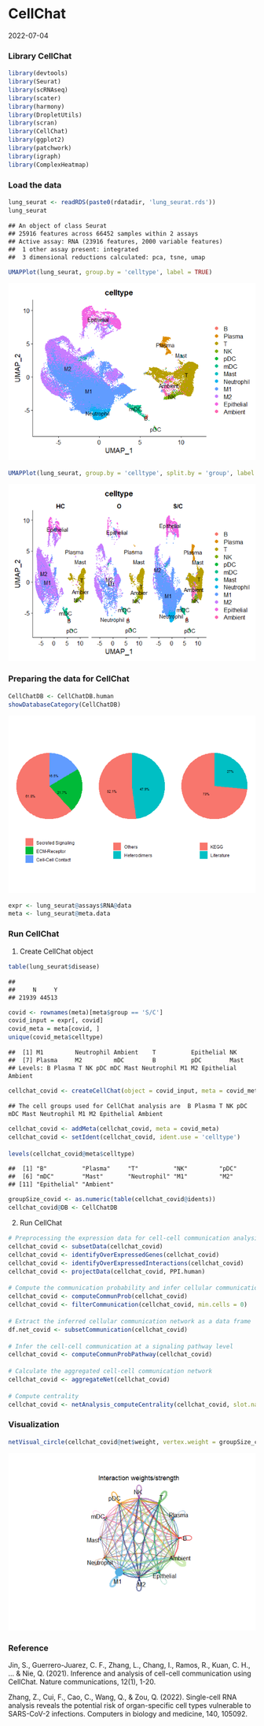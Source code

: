 CellChat
================
2022-07-04

### **Library CellChat**

``` r
library(devtools)
library(Seurat)
library(scRNAseq)
library(scater)
library(harmony)
library(DropletUtils)
library(scran)
library(CellChat)
library(ggplot2)
library(patchwork)
library(igraph)
library(ComplexHeatmap)
```

### **Load the data**

``` r
lung_seurat <- readRDS(paste0(rdatadir, 'lung_seurat.rds'))
lung_seurat
```

    ## An object of class Seurat 
    ## 25916 features across 66452 samples within 2 assays 
    ## Active assay: RNA (23916 features, 2000 variable features)
    ##  1 other assay present: integrated
    ##  3 dimensional reductions calculated: pca, tsne, umap

``` r
UMAPPlot(lung_seurat, group.by = 'celltype', label = TRUE)
```

![](KOGO_CellChat_files/figure-gfm/unnamed-chunk-3-1.png)<!-- -->

``` r
UMAPPlot(lung_seurat, group.by = 'celltype', split.by = 'group', label = TRUE)
```

![](KOGO_CellChat_files/figure-gfm/unnamed-chunk-3-2.png)<!-- -->

### **Preparing the data for CellChat**

``` r
CellChatDB <- CellChatDB.human
showDatabaseCategory(CellChatDB)
```

![](KOGO_CellChat_files/figure-gfm/unnamed-chunk-4-1.png)<!-- -->

``` r
expr <- lung_seurat@assays$RNA@data
meta <- lung_seurat@meta.data
```

### **Run CellChat**

1.  Create CellChat object

``` r
table(lung_seurat$disease)
```

    ## 
    ##     N     Y 
    ## 21939 44513

``` r
covid <- rownames(meta)[meta$group == 'S/C']
covid_input = expr[, covid]
covid_meta = meta[covid, ]
unique(covid_meta$celltype)
```

    ##  [1] M1         Neutrophil Ambient    T          Epithelial NK        
    ##  [7] Plasma     M2         mDC        B          pDC        Mast      
    ## Levels: B Plasma T NK pDC mDC Mast Neutrophil M1 M2 Epithelial Ambient

``` r
cellchat_covid <- createCellChat(object = covid_input, meta = covid_meta, group.by = 'celltype')
```

    ## The cell groups used for CellChat analysis are  B Plasma T NK pDC mDC Mast Neutrophil M1 M2 Epithelial Ambient

``` r
cellchat_covid <- addMeta(cellchat_covid, meta = covid_meta)
cellchat_covid <- setIdent(cellchat_covid, ident.use = 'celltype')

levels(cellchat_covid@meta$celltype)
```

    ##  [1] "B"          "Plasma"     "T"          "NK"         "pDC"       
    ##  [6] "mDC"        "Mast"       "Neutrophil" "M1"         "M2"        
    ## [11] "Epithelial" "Ambient"

``` r
groupSize_covid <- as.numeric(table(cellchat_covid@idents))
cellchat_covid@DB <- CellChatDB
```

2.  Run CellChat

``` r
# Preprocessing the expression data for cell-cell communication analysis
cellchat_covid <- subsetData(cellchat_covid)
cellchat_covid <- identifyOverExpressedGenes(cellchat_covid)
cellchat_covid <- identifyOverExpressedInteractions(cellchat_covid)
cellchat_covid <- projectData(cellchat_covid, PPI.human)

# Compute the communication probability and infer cellular communication network
cellchat_covid <- computeCommunProb(cellchat_covid)
cellchat_covid <- filterCommunication(cellchat_covid, min.cells = 0)

# Extract the inferred cellular communication network as a data frame
df.net_covid <- subsetCommunication(cellchat_covid)

# Infer the cell-cell communication at a signaling pathway level
cellchat_covid <- computeCommunProbPathway(cellchat_covid)

# Calculate the aggregated cell-cell communication network
cellchat_covid <- aggregateNet(cellchat_covid)

# Compute centrality
cellchat_covid <- netAnalysis_computeCentrality(cellchat_covid, slot.name = "netP")
```

### **Visualization**

``` r
netVisual_circle(cellchat_covid@net$weight, vertex.weight = groupSize_covid, weight.scale = T, label.edge= F, title.name = "Interaction weights/strength")
```

![](KOGO_CellChat_files/figure-gfm/unnamed-chunk-7-1.png)<!-- -->

### **Reference**
Jin, S., Guerrero-Juarez, C. F., Zhang, L., Chang, I., Ramos, R., Kuan, C. H., ... & Nie, Q. (2021). Inference and analysis of cell-cell communication using CellChat. Nature communications, 12(1), 1-20.

Zhang, Z., Cui, F., Cao, C., Wang, Q., & Zou, Q. (2022). Single-cell RNA analysis reveals the potential risk of organ-specific cell types vulnerable to SARS-CoV-2 infections. Computers in biology and medicine, 140, 105092.
